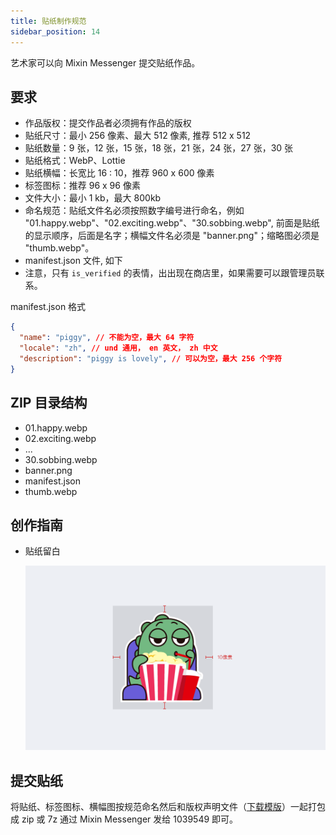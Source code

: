 ```yaml
---
title: 贴纸制作规范
sidebar_position: 14
---
```


艺术家可以向 Mixin Messenger 提交贴纸作品。

## 要求

- 作品版权：提交作品者必须拥有作品的版权
- 贴纸尺寸：最小 256 像素、最大 512 像素, 推荐 512 x 512
- 贴纸数量：9 张，12 张，15 张，18 张，21 张，24 张，27 张，30 张
- 贴纸格式：WebP、Lottie
- 贴纸横幅：长宽比 16 : 10，推荐 960 x 600 像素
- 标签图标：推荐 96 x 96 像素
- 文件大小：最小 1 kb，最大 800kb
- 命名规范：贴纸文件名必须按照数字编号进行命名，例如 "01.happy.webp"、"02.exciting.webp"、"30.sobbing.webp", 前面是贴纸的显示顺序，后面是名字；横幅文件名必须是 "banner.png"；缩略图必须是 "thumb.webp"。
- manifest.json 文件, 如下
- 注意，只有 `is_verified` 的表情，出出现在商店里，如果需要可以跟管理员联系。

manifest.json 格式

```json
{
  "name": "piggy", // 不能为空，最大 64 字符
  "locale": "zh", // und 通用， en 英文， zh 中文
  "description": "piggy is lovely", // 可以为空，最大 256 个字符
}
```

## ZIP 目录结构

- 01.happy.webp
- 02.exciting.webp
- ...
- 30.sobbing.webp
- banner.png
- manifest.json
- thumb.webp

## 创作指南

- 贴纸留白

  ![贴纸留白](./sticker-padding.png)

## 提交贴纸

将贴纸、标签图标、横幅图按规范命名然后和版权声明文件（[下载模版](http://www.mixinbots.com/docs/sticker-copyright-notice.doc)）一起打包成 zip 或 7z 通过 Mixin Messenger 发给 1039549 即可。
